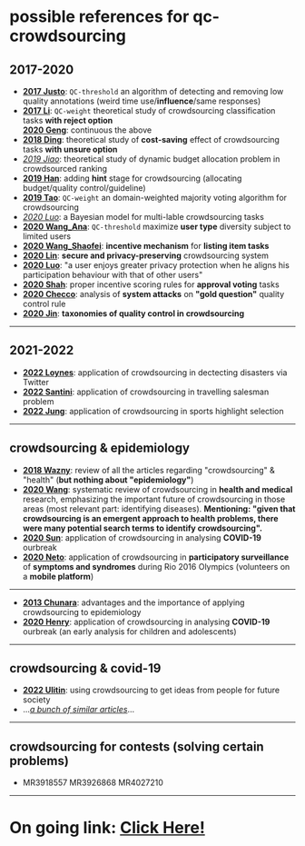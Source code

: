 # possible references for qc-crowdsourcing
## 2017-2020
- [**2017 Justo**](2017Justo_Chapter_MeasuringTheQualityOfAnnotatio.pdf): `QC-threshold` an algorithm of detecting and removing low quality annotations (weird time use/**influence**/same responses)
- [**2017 Li**](2017Li_Multi-Object_Classification_via_Crowdsourcing_With_a_Reject_Option.pdf): `QC-weight` theoretical study of crowdsourcing classification tasks **with reject option**  
  [**2020 Geng**](2020Geng_Prospect_Theory_Based_Crowdsourcing_for_Classification_in_the_Presence_of_Spammers.pdf): continuous the above
- [**2018 Ding**](2018Ding-Zhou_Article_CrowdsourcingWithUnsureOption.pdf): theoretical study of **cost-saving** effect of crowdsourcing tasks **with unsure option**  
- [*2019 Jiao*](2019Jiao_thesis.pdf): theoretical study of dynamic budget allocation problem in crowdsourced ranking
- [**2019 Han**](2019Han_Article_MillionaireAHint-guidedApproac.pdf): adding **hint** stage for crowdsourcing (allocating budget/quality control/guideline)
- [**2019 Tao**](2019Tao_Domain-Weighted_Majority_Voting_for_Crowdsourcing.pdf): `QC-weight` an domain-weighted majority voting algorithm for crowdsourcing
- [*2020 Luo*](2020Luo_thesis.pdf): a Bayesian model for multi-lable crowdsourcing tasks
- [**2020 Wang_Ana**](2020Wang_Article_MaximizingUserTypeDiversityFor.pdf): `QC-threshold` maximize **user type** diversity subject to limited users
- [**2020 Wang_Shaofei**](2020Wang_Incentuive-Mechanism-For-The-Listing-Item-Task-In-Crowdsourcing.pdf): **incentive mechanism** for **listing item tasks**
- [**2020 Lin**](2020Lin_Article_SecBCSASecureAndPrivacy-preser.pdf): **secure and privacy-preserving** crowdsourcing system
- [**2020 Luo**](2020Luo_ADifferentialPrivacyMechanismthatAccountsforNetworkEffectsforCrowdsourcingSystems.pdf): "a user enjoys greater privacy protection when he aligns his participation behaviour with that of other users"
- [**2020 Shah**](2020Shah_ApprovalVotingandIncentivesinCrowdsourcing.pdf): proper incentive scoring rules for **approval voting** tasks
- [**2020 Checco**](2020Checo_AdversarialAttacksonCrowdsourcingQualityControl.pdf): analysis of **system attacks** on **"gold question"** quality control rule
- [**2020 Jin**](2020Jin_Atechnicalsurveyonstatisticalmodelling.pdf): **taxonomies of quality control in crowdsourcing**
---
## 2021-2022
- [**2022 Loynes**](2022Loynes_Article_TheDetectionAndLocationEstimat.pdf): application of crowdsourcing in dectecting disasters via Twitter
- [**2022 Santini**](2022Santini_TheProbabilisticTravellingSalesmanProblemwithCrowdsourcing.pdf): application of crowdsourcing in travelling salesman problem
- [**2022 Jung**](2022jung_statistically_principled_crowdsourcing_method_for_sports_highlight_selection.pdf): application of crowdsourcing in sports highlight selection
---
## crowdsourcing & epidemiology
- [**2018 Wazny**](epidemiology/2018Wazny_Applications_of_crowdsourcing_in_health.pdf): review of all the articles regarding "crowdsourcing" & "health" (**but nothing about "epidemiology"**)
- [**2020 Wang**](epidemiology/2020Wang_Crowdsourcing_in_health_and_medical.pdf): systematic review of crowdsourcing in **health and medical** research, emphasizing the important future of crowdsourcing in those areas (most relevant part: identifying diseases). **Mentioning: "given that crowdsourcing is an emergent approach to health problems, there were many potential search terms to identify crowdsourcing".**
- [**2020 Sun**](epidemiology/2020Sun_Early_epidemiological_analysis_of_the_coronavirus_disease.pdf): application of crowdsourcing in analysing **COVID-19** ourbreak
- [**2020 Neto**](epidemiology/2020Neto_Participatory_Surveillance_Based_on_Crowdsourcing.pdf): application of crowdsourcing in **participatory surveillance** of **symptoms and syndromes** during Rio 2016 Olympics (volunteers on a **mobile platform**)
---
- [**2013 Chunara**](2013Chunara_Article_WhyWeNeedCrowdsourcedDataInInf.pdf): advantages and the importance of applying crowdsourcing to epidemiology
- [**2020 Henry**](https://www.medrxiv.org/content/10.1101/2020.03.01.20029884v2.full): application of crowdsourcing in analysing **COVID-19** ourbreak (an early analysis for children and adolescents)
- ---
## crowdsourcing & covid-19
- [**2022 Ulitin**](2022Ulitin_Youth_social_innovation_during_the.pdf): using crowdsourcing to get ideas from people for future society
- ...[*a bunch of similar articles*](https://scholar.google.com/scholar?as_ylo=2022&q=crowdsourcing+covid&hl=en&as_sdt=0,47)...
---
## crowdsourcing for contests (solving certain problems)
- MR3918557 MR3926868 MR4027210
---
# On going link: [Click Here!](crawler/README.md)
